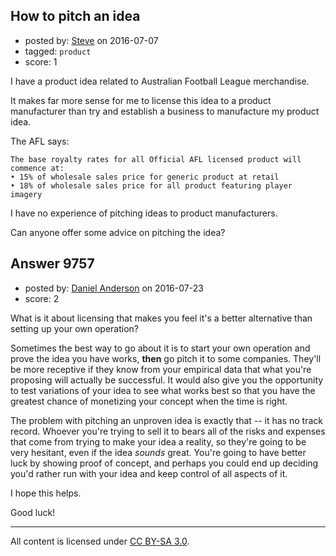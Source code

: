 ## How to pitch an idea

- posted by: [Steve](https://stackexchange.com/users/338814/steve) on 2016-07-07
- tagged: `product`
- score: 1

I have a product idea related to Australian Football League merchandise.

It makes far more sense for me to license this idea to a product manufacturer than try and establish a business to manufacture my product idea.

The AFL says: 

    The base royalty rates for all Official AFL licensed product will commence at: 
    • 15% of wholesale sales price for generic product at retail 
    • 18% of wholesale sales price for all product featuring player imagery

I have no experience of pitching ideas to product manufacturers.

Can anyone offer some advice on pitching the idea?


## Answer 9757

- posted by: [Daniel Anderson](https://stackexchange.com/users/8398759/daniel-anderson) on 2016-07-23
- score: 2

What is it about licensing that makes you feel it's a better alternative than setting up your own operation?  

Sometimes the best way to go about it is to start your own operation and prove the idea you have works, **then** go pitch it to some companies.  They'll be more receptive if they know from your empirical data that what you're proposing will actually be successful.  It would also give you the opportunity to test variations of your idea to see what works best so that you have the greatest chance of monetizing your concept when the time is right.

The problem with pitching an unproven idea is exactly that -- it has no track record.  Whoever you're trying to sell it to bears all of the risks and expenses that come from trying to make your idea a reality, so they're going to be very hesitant, even if the idea *sounds* great.  You're going to have better luck by showing proof of concept, and perhaps you could end up deciding you'd rather run with your idea and keep control of all aspects of it.

I hope this helps.

Good luck!




---

All content is licensed under [CC BY-SA 3.0](https://creativecommons.org/licenses/by-sa/3.0/).
